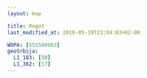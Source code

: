 ```yaml
---
layout: map

title: Rogot
last_modified_at: 2018-05-19T23:04:03+02:00

WDPA: [555588963]
geoSrbija:
  L1_183: [50]
  L1_362: [17]
---
```

